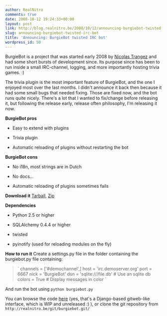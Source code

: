 ```yaml
---
author: RealNitro
comments: true
date: 2008-10-12 19:24:33+00:00
layout: post
link: http://blog.realnitro.be/2008/10/12/announcing-burgiebot-twisted-irc-bot/
slug: announcing-burgiebot-twisted-irc-bot
title: 'Announcing: BurgieBot twisted IRC bot'
wordpress_id: 50
---
```


BurgieBot is a project that was started early 2008 by [Nicolas Trangez](http://eikke.com/) and had some short bursts of development since. Its purpose since has been to run inside a small IRC-channel, logging, and more importantly hosting trivia games. :) 

The trivia plugin is the most important feature of BurgieBot, and the one I enjoyed most over the last months. I didn't announce it back then because it had some small bugs that needed fixing. Those are fixed now, and the bot runs quite nicely. There's a lot that I wanted to fix/change before releasing it, but following the release early, release often philosophy, I'm releasing it now.

**BurgieBot pros**



	
  * Easy to extend with plugins

	
  * Trivia plugin

	
  * Automatic reloading of plugins without restarting the bot



**BurgieBot cons**



	
  * No i18n, most strings are in Dutch

	
  * No docs...

	
  * Automatic reloading of plugins sometimes fails



**Download it**
[Tarball](http://realnitro.be/files/burgiebot/BurgieBot_master.tar.gz), [Zip](http://realnitro.be/files/burgiebot/BurgieBot_master.zip)

**Dependencies**



	
  * Python 2.5 or higher

	
  * SQLAlchemy 0.4.4 or higher

	
  * twisted

	
  * pyinotify (used for reloading modules on the fly)



**How to run it**
Create a settings.py file in the folder containing the burgiebot.py file containing:


<blockquote>`
channels = ['#demochannel',]
host = 'irc.demoserver.org'
port = 6667
nick = 'BurgieBot'
dsn = 'sqlite:///file.db' # Use an sqlite db
colors = True # Display messages in color
`</blockquote>


And run the bot using `python burgiebot.py`

You can browse the code [here](http://code.realnitro.be/burgiebot/tags/burgiebot-0.2/) (yes, that's a Django-based gitweb-like interface, which is WIP and unreleased :) ), or clone the git repository from `http://realnitro.be/git/burgiebot.git/`
